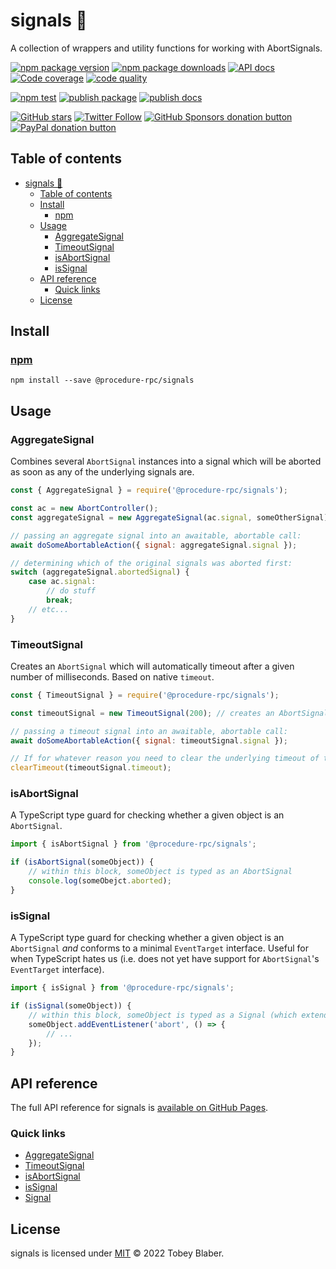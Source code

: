 # signals 🚥
A collection of wrappers and utility functions for working with AbortSignals.

[![npm package version](https://img.shields.io/npm/v/@procedure-rpc/signals.svg)](https://npmjs.org/package/@procedure-rpc/signals "View signals on npm") [![npm package downloads](https://img.shields.io/npm/dw/@procedure-rpc/signals.svg)](https://npmjs.org/package/@procedure-rpc/signals.js "View signals on npm") [![API docs](https://img.shields.io/badge/docs-v0.1.1-informational.svg)](https://procedure-rpc.github.io/signals "Read the documentation on Github Pages") [![Code coverage](https://img.shields.io/codecov/c/github/procedure-rpc/signals?label=code%20coverage)](https://codecov.io/gh/procedure-rpc/signals "View code coverage on Codecov") [![code quality](https://img.shields.io/codefactor/grade/github/procedure-rpc/signals.svg)](https://www.codefactor.io/repository/github/procedure-rpc/signals "Check code quality on CodeFactor")

[![npm test](https://github.com/Procedure-RPC/signals/actions/workflows/npm-test.yml/badge.svg)](https://github.com/Procedure-RPC/signals/actions/workflows/npm-test.yml "View npm test on GitHub Actions") [![publish package](https://github.com/Procedure-RPC/signals/actions/workflows/publish-package.yml/badge.svg)](https://github.com/Procedure-RPC/signals/actions/workflows/publish-package.yml "View publish package on GitHub Actions") [![publish docs](https://github.com/Procedure-RPC/signals/actions/workflows/publish-docs.yml/badge.svg)](https://github.com/Procedure-RPC/signals/actions/workflows/publish-docs.yml "View publish docks on GitHub Actions")

[![GitHub stars](https://img.shields.io/github/stars/procedure-rpc/signals.svg?style=social)](https://github.com/procedure-rpc/signals "Star signals on GitHub") [![Twitter Follow](https://img.shields.io/twitter/follow/toebean__.svg?style=social)](https://twitter.com/toebean__ "Follow @toebean__ on Twitter") [![GitHub Sponsors donation button](https://img.shields.io/badge/github-sponsor-yellow.svg)](https://github.com/sponsors/toebeann "Sponsor signals on GitHub") [![PayPal donation button](https://img.shields.io/badge/paypal-donate-yellow.svg)](https://paypal.me/tobeyblaber "Donate to signals with PayPal")

## Table of contents
- [signals 🚥](#signals-)
  - [Table of contents](#table-of-contents)
  - [Install](#install)
    - [npm](#npm)
  - [Usage](#usage)
    - [AggregateSignal](#aggregatesignal)
    - [TimeoutSignal](#timeoutsignal)
    - [isAbortSignal](#isabortsignal)
    - [isSignal](#issignal)
  - [API reference](#api-reference)
    - [Quick links](#quick-links)
  - [License](#license)

## Install

### [npm](https://www.npmjs.com/package/@procedure-rpc/signals "npm is a package manager for JavaScript")
`npm install --save @procedure-rpc/signals`

## Usage

### AggregateSignal
Combines several `AbortSignal` instances into a signal which will be aborted as soon as any of the underlying signals are.

```js
const { AggregateSignal } = require('@procedure-rpc/signals');

const ac = new AbortController();
const aggregateSignal = new AggregateSignal(ac.signal, someOtherSignal);

// passing an aggregate signal into an awaitable, abortable call:
await doSomeAbortableAction({ signal: aggregateSignal.signal });

// determining which of the original signals was aborted first:
switch (aggregateSignal.abortedSignal) {
    case ac.signal:
        // do stuff
        break;
    // etc...
}
```

### TimeoutSignal
Creates an `AbortSignal` which will automatically timeout after a given number of milliseconds. Based on native `timeout`.

```js
const { TimeoutSignal } = require('@procedure-rpc/signals');

const timeoutSignal = new TimeoutSignal(200); // creates an AbortSignal which will abort in 200ms

// passing a timeout signal into an awaitable, abortable call:
await doSomeAbortableAction({ signal: timeoutSignal.signal });

// If for whatever reason you need to clear the underlying timeout of the TimeoutSignal, you can:
clearTimeout(timeoutSignal.timeout);
```

### isAbortSignal
A TypeScript type guard for checking whether a given object is an `AbortSignal`.

```ts
import { isAbortSignal } from '@procedure-rpc/signals';

if (isAbortSignal(someObject)) {
    // within this block, someObject is typed as an AbortSignal
    console.log(someObejct.aborted);
}
```

### isSignal
A TypeScript type guard for checking whether a given object is an `AbortSignal` *and* conforms to a minimal `EventTarget` interface. Useful for when TypeScript hates us (i.e. does not yet have support for `AbortSignal`'s `EventTarget` interface).

```ts
import { isSignal } from '@procedure-rpc/signals';

if (isSignal(someObject)) {
    // within this block, someObject is typed as a Signal (which extends AbortSignal)
    someObject.addEventListener('abort', () => {
        // ...
    });
}
```

## API reference
The full API reference for signals is [available on GitHub Pages](https://procedure-rpc.github.io/signals).

### Quick links
- [AggregateSignal](https://procedure-rpc.github.io/signals/classes/AggregateSignal.html)
- [TimeoutSignal](https://procedure-rpc.github.io/signals/classes/TimeoutSignal.html)
- [isAbortSignal](https://procedure-rpc.github.io/signals/functions/isAbortSignal.html)
- [isSignal](https://procedure-rpc.github.io/signals/functions/isSignal.html)
- [Signal](https://procedure-rpc.github.io/signals/interfaces/Signal.html)

## License
signals is licensed under [MIT](https://github.com/procedure-rpc/signals/blob/HEAD/LICENSE) © 2022 Tobey Blaber.
